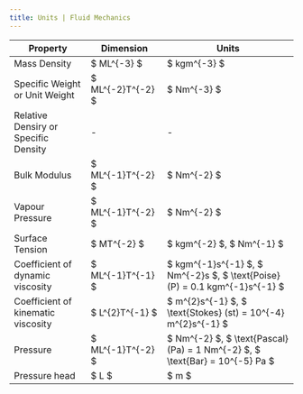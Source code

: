 ```yaml
---
title: Units | Fluid Mechanics
---
```


| Property                             | Dimension         | Units                                                                        |
| ------------------------------------ | ----------------- | ---------------------------------------------------------------------------- |
| Mass Density                         | $ ML^{-3} $       | $ kgm^{-3} $                                                                 |
| Specific Weight or Unit Weight       | $ ML^{-2}T^{-2} $ | $ Nm^{-3} $                                                                  |
| Relative Densiry or Specific Density | -                 | -                                                                            |
| Bulk Modulus                         | $ ML^{-1}T^{-2} $ | $ Nm^{-2} $                                                                  |
| Vapour Pressure                      | $ ML^{-1}T^{-2} $ | $ Nm^{-2} $                                                                  |
| Surface Tension                      | $ MT^{-2} $       | $ kgm^{-2} $, $ Nm^{-1} $                                                    |
| Coefficient of dynamic viscosity     | $ ML^{-1}T^{-1} $ | $ kgm^{-1}s^{-1} $, $ Nm^{-2}s $, $ \text{Poise} (P) = 0.1 kgm^{-1}s^{-1} $  |
| Coefficient of kinematic viscosity   | $ L^{2}T^{-1} $   | $ m^{2}s^{-1} $, $ \text{Stokes} (st) = 10^{-4} m^{2}s^{-1} $                |
| Pressure                             | $ ML^{-1}T^{-2} $ | $ Nm^{-2} $, $ \text{Pascal} (Pa) = 1 Nm^{-2} $, $ \text{Bar} = 10^{-5} Pa $ |
| Pressure head                        | $ L $             | $ m $                                                                        |
